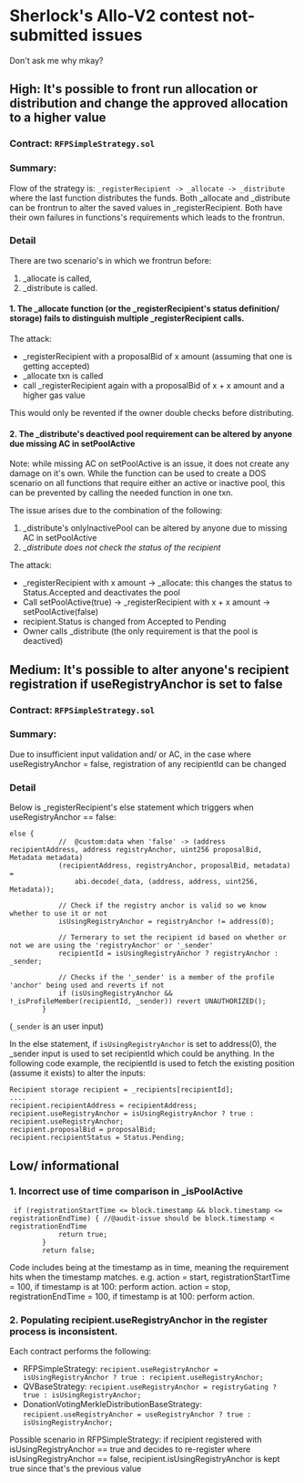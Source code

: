 # Sherlock's Allo-V2 contest not-submitted issues
Don't ask me why mkay?
## High: It's possible to front run allocation or distribution and change the approved allocation to a higher value

### Contract: `RFPSimpleStrategy.sol`
### Summary:
Flow of the strategy is: `_registerRecipient -> _allocate -> _distribute` where the last function distributes the funds.
Both _allocate and _distribute can be frontrun to alter the saved values in _registerRecipient.
Both have their own failures in functions's requirements which leads to the frontrun.

### Detail
There are two scenario's in which we frontrun before:
1. _allocate is called,
2. _distribute is called.

#### 1. The _allocate function (or the _registerRecipient's status definition/ storage) fails to distinguish multiple _registerRecipient calls.
The attack: 
- _registerRecipient with a proposalBid of x amount (assuming that one is getting accepted)
- _allocate txn is called
- call _registerRecipient again with a proposalBid of x + x amount and a higher gas value

This would only be revented if the owner double checks before distributing.

#### 2. The _distribute's deactived pool requirement can be altered by anyone due missing AC in setPoolActive
Note: while missing AC on setPoolActive is an issue, it does not create any damage on it's own. 
While the function can be used to create a DOS scenario on all functions that require either an active or inactive pool, this can be prevented by calling the needed function in one txn.

The issue arises due to the combination of the following:
1. _distribute's onlyInactivePool can be altered by anyone due to missing AC in setPoolActive
2. __distribute does not check the status of the recipient_

The attack:
- _registerRecipient with x amount -> _allocate: this changes the status to Status.Accepted and deactivates the pool
- Call setPoolActive(true) -> _registerRecipient with x + x amount -> setPoolActive(false)
- recipient.Status is changed from Accepted to Pending
- Owner calls _distribute (the only requirement is that the pool is deactived)

## Medium: It's possible to alter anyone's recipient registration if useRegistryAnchor is set to false
### Contract: `RFPSimpleStrategy.sol`
### Summary:
Due to insufficient input validation and/ or AC, in the case where useRegistryAnchor = false, registration of any recipientId can be changed

### Detail
Below is _registerRecipient's else statement which triggers when useRegistryAnchor == false:

```solidity
else {
            //  @custom:data when 'false' -> (address recipientAddress, address registryAnchor, uint256 proposalBid, Metadata metadata)
            (recipientAddress, registryAnchor, proposalBid, metadata) =
                abi.decode(_data, (address, address, uint256, Metadata));

            // Check if the registry anchor is valid so we know whether to use it or not
            isUsingRegistryAnchor = registryAnchor != address(0);

            // Ternerary to set the recipient id based on whether or not we are using the 'registryAnchor' or '_sender'
            recipientId = isUsingRegistryAnchor ? registryAnchor : _sender; 

            // Checks if the '_sender' is a member of the profile 'anchor' being used and reverts if not
            if (isUsingRegistryAnchor && !_isProfileMember(recipientId, _sender)) revert UNAUTHORIZED(); 
        }
```
(`_sender` is an user input)

In the else statement, if `isUsingRegistryAnchor` is set to address(0), the _sender input is used to set recipientId which could be anything.
In the following code example, the recipientId is used to fetch the existing position (assume it exists) to alter the inputs: 

```solidity
Recipient storage recipient = _recipients[recipientId];
....
recipient.recipientAddress = recipientAddress;
recipient.useRegistryAnchor = isUsingRegistryAnchor ? true : recipient.useRegistryAnchor;
recipient.proposalBid = proposalBid; 
recipient.recipientStatus = Status.Pending; 
```

## Low/ informational
### 1. Incorrect use of time comparison in _isPoolActive
```solidity
 if (registrationStartTime <= block.timestamp && block.timestamp <= registrationEndTime) { //@audit-issue should be block.timestamp < registrationEndTime
            return true;
        }
        return false;
```
Code includes being at the timestamp as in time, meaning the requirement hits when the timestamp matches. 
e.g. 
action = start, registrationStartTime = 100, if timestamp is at 100: perform action.
action = stop, registrationEndTime = 100, if timestamp is at 100: perform action.

### 2. Populating recipient.useRegistryAnchor in the register process is inconsistent.
Each contract performs the following:
- RFPSimpleStrategy: `recipient.useRegistryAnchor = isUsingRegistryAnchor ? true : recipient.useRegistryAnchor;`
- QVBaseStrategy: `recipient.useRegistryAnchor = registryGating ? true : isUsingRegistryAnchor;`
- DonationVotingMerkleDistributionBaseStrategy: `recipient.useRegistryAnchor = useRegistryAnchor ? true : isUsingRegistryAnchor;`

Possible scenario in RFPSimpleStrategy: if recipient registered with isUsingRegistryAnchor == true and decides to re-register where isUsingRegistryAnchor == false, recipient.isUsingRegistryAnchor is kept true since that's the previous value
